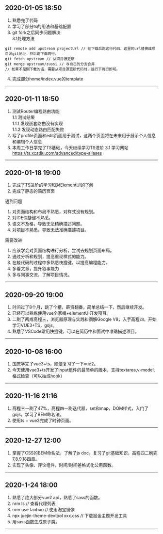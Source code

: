## 2020-01-05 18:50
1. 熟悉完了代码
2. 学习了部分ts的用法和基础配置
3. git fork之后同步问题解决<br>
  3.1处理方法
```command
git remote add upstream projectUrl // 在下载后跑这行代码，这里的url替换成项目源git地址，然后跑下面两行。
git fetch upstream // 从项目源更新
git merge upstream/zuosi // 与自己的分支合并
// 如果不是刚下载的话，需要从项目源更新代码时，运行下两行即可。
```
4. 完成部分home/index.vue的template

---

## 2020-01-11 18:50
1. 测试Router编程路由功能<br>
  1.1 测试结果<br>
  1.1.1 发现嵌套路由没有实现<br>
  1.1.2 发现动态路由匹配失败
2. 写了profile页面和edit页面用于测试，这两个页面将在未来用于展示个人信息和编辑个人信息
3. 本周工作日学完了TS基础，今天继续学习TS进阶
  3.1 学习网站 https://ts.xcatliu.com/advanced/type-aliases

---

## 2020-01-18 19:00
1. 完成了TS进阶的学习和对ElementUI的了解
2. 完成了静态的简历页面

遇到问题
1. 对页面结构和布局不熟悉，对样式没有规划。
2. 对IDE快捷键不熟悉。
3. 语文不及格，导致无法精确描述问题。
4. 对项目不熟悉，导致无法准确描述项目。

需要改进
1. 应该学会对页面结构进行分析，尝试去规划页面布局。
2. 通过分析和规划，提高重现样式的能力。
3. 在敲代码的过程中多熟悉快捷键，以提高编程能力。
4. 多看文章，提升叙事能力
5. 多与同事交流，了解项目情况。

---

## 2020-09-20 19:00
1. 时间过了8个月，跳了个槽，薪资翻番，简单总结一下，然后继续开发。
2. 已经可以熟练使用vue全家桶+elementUI开发项目。
3. 二刷了两成高程三，浏览器原理与实践和图解Google V8，入手高程四，开始学习VUE3+TS，gojs。
4. 熟悉了VSCode常用快捷键，可以在简历中和面试中准确描述项目。

---

## 2020-10-08 16:00
1. 国庆学完了vue3+ts，顺便复习了一下vue2。
2. 今天使用vue3+ts开发了Input组件的最简单的版本，支持textarea,v-model,格式检查（可以抽成hook）

---

## 2020-11-16 21:16
1. 高程三一刷了47%，高程四一刷迭代器，set和map，DOM样式，入门了gojs，学习了BEM命名法。
2. 使用ts + vue3完成了时钟页面。

---

## 2020-12-27 12:00
1. 掌握了CSS的BEM命名法，了解了js doc，复习了git基础知识，高程四二刷完7,8,9,18四章。
2. 实现了头像、评论组件，时间/时间差格式化公用函数。

---

## 2020-1-24 18:00
1. 熟悉了绝大部分vue2 api，熟悉了sass的函数。
2. nrm ls // 查看代理列表
3. nrm use taobao // 使用淘宝镜像
4. npx juejin-theme-devtool xxx.css // 下载掘金主题开发工具
5. 用sass函数生成原子类。

---